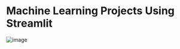 # Machine Learning Projects Using Streamlit

![image](https://github.com/Iamkartikey44/ML_Streamlit_Projects/assets/68707728/a29ebf9d-298b-4f4c-9c2f-7255d209188d)
